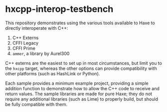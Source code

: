 # hxcpp-interop-testbench

This repository demonstrates using the various tools available to Haxe to directly interoperate with C++:

1. C++ Externs
2. CFFI Legacy
3. CFFI Prime
4. `ammer`, a library by Aurel300

C++ externs are the easiest to set up in most circumstances, but limit you to the `hxcpp` target, whereas the other options can provide compatibility with other platforms (such as HashLink or Python).

Each sample provides a minimum example project, providing a simple addition function to demonstrate how to allow the C++ code to receive and return values. The sample libraries are made for pure Haxe; they do not require any additional libraries (such as Lime) to properly build, but should be fully compatible with them.